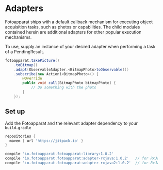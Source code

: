 # Adapters

Fotoapparat ships with a default callback mechanism for executing object acquisition tasks, such as photos or capabilities. 
The child modules contained herein are additional adapters for other popular execution mechanisms.

To use, supply an instance of your desired adapter when performing a task of a PendingResult.

```java
fotoapparat.takePicture()
	.toBitmap()
	.adapt(ObservableAdapter.<BitmapPhoto>toObservable())
	.subscribe(new Action1<BitmapPhoto>() {
		@Override
		public void call(BitmapPhoto bitmapPhoto) {
			// Do something with the photo
		}
	});
```

## Set up

Add the Fotoapparat and the relevant adapter dependency to your `build.gradle`

```groovy
repositories {
  maven { url 'https://jitpack.io' }
}

compile 'io.fotoapparat.fotoapparat:library:1.0.2'
compile 'io.fotoapparat.fotoapparat:adapter-rxjava:1.0.2'   // for RxJava 1
compile 'io.fotoapparat.fotoapparat:adapter-rxjava2:1.0.2'  // for RxJava 2
```
